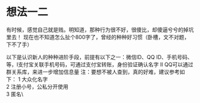 # 想法一二
有时候，感觉自己就是贱。明知道，那种行为很不好，很傻比，却傻逼兮兮的掉坑里去！
现在也不知道怎么扯个800字了，曾经的种种好习惯（卧槽，文不对题，下不了手）

以下是认识新人的种种进阶手段，前提有以下之一：微信ID、QQ ID、手机号码、等，I支付宝关联手机号码，可通过支付宝转账，身份验证确认名字 II QQ可以通过群关系库，来进一步增加信息量 
注：要想不被人查到，真的好难，建议参考如下：
1 大众化名字\
2 注册小号，公私分开使用\
3 匿名\

